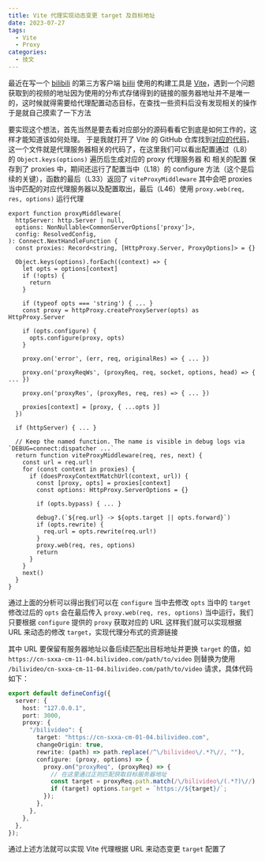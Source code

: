 ```yaml
---
title: Vite 代理实现动态变更 target 及目标地址
date: 2023-07-27
tags:
  - Vite
  - Proxy
categories:
  - 技文
---
```


最近在写一个 [bilibili](https://bilibili.com) 的第三方客户端 [biilii](https://biilii.fatpandac.com) 使用的构建工具是 [Vite](https://cn.vitejs.dev/guide/)，遇到一个问题获取到的视频的地址因为使用的分布式存储得到的链接的服务器地址并不是唯一的，这时候就得需要给代理配置动态目标，在查找一些资料后没有发现相关的操作于是就自己摸索了一下方法

<!-- more -->

要实现这个想法，首先当然是要去看对应部分的源码看看它到底是如何工作的，这样才能知道该如何处理。
于是我就打开了 Vite 的 GitHub 仓库找到[对应的代码](https://github.com/vitejs/vite/blob/main/packages/vite/src/node/server/middlewares/proxy.ts)，这一个文件就是代理服务器相关的代码了，在这里我们可以看出配置通过（L8）的 `Object.keys(options)` 遍历后生成对应的 proxy 代理服务器 和 相关的配置 保存到了 proxies 中，期间还运行了配置当中（L18）的 configure 方法（这个是后续的关键），函数的最后（L33）返回了 `viteProxyMiddleware` 其中会吧 proxies 当中匹配的对应代理服务器以及配置取出，最后（L46）使用 `proxy.web(req, res, options)` 运行代理

```ts{8,18,33,46}
export function proxyMiddleware(
  httpServer: http.Server | null,
  options: NonNullable<CommonServerOptions['proxy']>,
  config: ResolvedConfig,
): Connect.NextHandleFunction {
  const proxies: Record<string, [HttpProxy.Server, ProxyOptions]> = {}

  Object.keys(options).forEach((context) => {
    let opts = options[context]
    if (!opts) {
      return
    }

    if (typeof opts === 'string') { ... }
    const proxy = httpProxy.createProxyServer(opts) as HttpProxy.Server

    if (opts.configure) {
      opts.configure(proxy, opts)
    }

    proxy.on('error', (err, req, originalRes) => { ... })

    proxy.on('proxyReqWs', (proxyReq, req, socket, options, head) => { ... })

    proxy.on('proxyRes', (proxyRes, req, res) => { ... })

    proxies[context] = [proxy, { ...opts }]
  })

  if (httpServer) { ... }

  // Keep the named function. The name is visible in debug logs via `DEBUG=connect:dispatcher ...`
  return function viteProxyMiddleware(req, res, next) {
    const url = req.url!
    for (const context in proxies) {
      if (doesProxyContextMatchUrl(context, url)) {
        const [proxy, opts] = proxies[context]
        const options: HttpProxy.ServerOptions = {}

        if (opts.bypass) { ... }

        debug?.(`${req.url} -> ${opts.target || opts.forward}`)
        if (opts.rewrite) {
          req.url = opts.rewrite(req.url!)
        }
        proxy.web(req, res, options)
        return
      }
    }
    next()
  }
}
```

通过上面的分析可以得出我们可以在 `configure` 当中去修改 `opts` 当中的 `target` 修改过后的 `opts` 会在最后传入 `proxy.web(req, res, options)` 当中运行，我们只要根据 `configure` 提供的 `proxy` 获取对应的 URL 这样我们就可以实现根据 URL 来动态的修改 `target`，实现代理分布式的资源链接

其中 URL 要保留有服务器地址以备后续匹配出目标地址并更换 `target` 的值，如 `https://cn-sxxa-cm-11-04.bilivideo.com/path/to/video` 则替换为使用 `/bilivideo/cn-sxxa-cm-11-04.bilivideo.com/path/to/video` 请求，具体代码如下：

```ts
export default defineConfig({
  server: {
    host: "127.0.0.1",
    port: 3000,
    proxy: {
      "/bilivideo": {
        target: "https://cn-sxxa-cm-01-04.bilivideo.com",
        changeOrigin: true,
        rewrite: (path) => path.replace(/^\/bilivideo\/.*?\//, ""),
        configure: (proxy, options) => {
          proxy.on("proxyReq", (proxyReq) => {
            // 在这里通过正则匹配获取目标服务器地址
            const target = proxyReq.path.match(/\/bilivideo\/(.*?)\//)![1];
            if (target) options.target = `https://${target}/`;
          });
        },
      },
    },
  },
});
```

通过上述方法就可以实现 Vite 代理根据 URL 来动态变更 `target` 配置了
